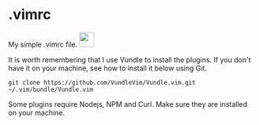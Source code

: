 # .vimrc
<p> My simple .vimrc file. <img img src="https://media.giphy.com/media/12oufCB0MyZ1Go/giphy.gif" width="30"></p>

It is worth remembering that I use Vundle to install the plugins. If you don't have it on your machine, see how to install it below using Git.

```
git clone https://github.com/VundleVim/Vundle.vim.git ~/.vim/bundle/Vundle.vim
```

Some plugins require Nodejs, NPM and Curl. Make sure they are installed on your machine.
